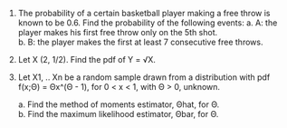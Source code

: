 1. The probability of a certain basketball player making a free throw is known to be 0.6. Find the probability of the following events:
    a. A: the player makes his first free throw only on the 5th shot. <br>
    b. B: the player makes the first at least 7 consecutive free throws.
    
2. Let X (2, 1/2). Find the pdf of Y = √X.

3. Let X1, .. Xn be a random sample drawn from a distribution with pdf f(x;Θ) = Θx^(Θ - 1), for 0 < x < 1, with Θ > 0, unknown.

    a. Find the method of moments estimator, Θhat, for Θ. <br>
    b. Find the maximum likelihood estimator, Θbar, for Θ.
